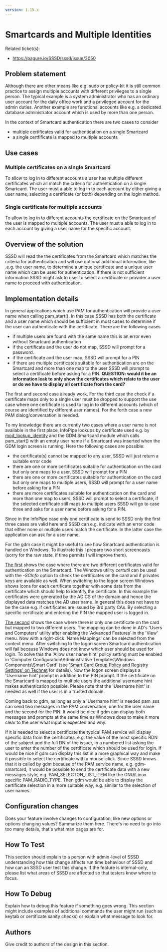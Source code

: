 ```yaml
---
version: 1.15.x
---
```


# Smartcards and Multiple Identities

Related ticket(s):

  - <https://pagure.io/SSSD/sssd/issue/3050>

## Problem statement

Although there are other means like e.g. sudo or policy-kit it is still common practice to assign multiple accounts with different privileges to a single person. The typical example is a system administrator who has an ordinary user account for the daily office work and a privileged account for the admin duties. Another example are functional accounts like e.g. a dedicated database administrator account which is used by more than one person.

In the context of Smartcard authentication there are two cases to consider

  - multiple certificates valid for authentication on a single Smartcard
  - a single certfificate is mapped to multiple accounts

## Use cases

### Multiple certificates on a single Smartcard

To allow to log in to different accounts a user has multiple different certificates which all match the criteria for authentication on a single Smartcard. The user must a able to log in to each account by either giving a user name, selecting a certificate (or both) depending on the login method.

### Single certificate for multiple accounts

To allow to log in to different accounts the certificate on the Smartcard of the user is mapped to multiple accounts. The user must a able to log in to each account by giving a user name for the specific account.

## Overview of the solution

SSSD will read the the certificates from the Smartcard which matches the criteria for authentication and will use optional additional information, like .e.g. the user name, to determine a unique certificate and a unique user name which can be used for authentication. If there is not sufficient information SSSD might ask to user to select a certificate or provider a user name to proceed with authentication.

## Implementation details

In general applications which use PAM for authentication will provide a user name when calling pam_start(). In this case SSSD has both the certificate and a user name which should be sufficient in most cases to determine if the user can authenticate with the certificate. There are the following cases

  - if multiple users are found with the same name this is an error even without Smartcard authentication
  - if the certificate and the user do not map, SSSD will prompt for a password.
  - if the certificate and the user map, SSSD will prompt for a PIN
  - if there are multiple certificates suitable for authentication are on the Smartcard and more than one map to the user SSSD will prompt to select a certificate before asking for a PIN. **QUESTION: would it be an information leak to only show the certificates which relate to the user or do we have to display all certificate from the card?**

The first and second case already work. For the third case the check if a certificate maps only to a single user must be dropped to support the use case where one certificate is used to log in to different accounts (which of course are identified by different user names). For the forth case a new PAM dialog/conversation is needed.

To my knowledge there are currently two cases where a user name is not available in the first place, InfoPipe lookups by certificate used e.g. by [mod_lookup_identity](https://www.adelton.com/apache/mod_lookup_identity/) and the GDM Smartcard module which calls pam_start() with an empty user name if a Smartcard was inserted when the GDM login screen is running. Here the following cases are possible:

  - the certificate(s) cannot be mapped to any user, SSSD will just return a suitable error code
  - there are one or more certificates suitable for authentication on the card but only one maps to a user, SSSD will prompt for a PIN
  - there are one or more certificates suitable for authentication on the card but only one maps to multiple users, SSSD will prompt for a user name before asking for a PIN
  - there are more certificates suitable for authentication on the card and more than one map to users, SSSD will prompt to select a certificate, if the selected certificate still maps to multiple users SSSD will go to case three and asks for a user name before asking for a PIN.

Since in the InfoPipe case only one certificate is send to SSSD only the first three cases are valid here and SSSD can e.g. indicate with an error code that either none or multiple users match the certificate. In the latter case the application can ask for a user name.

For the gdm case it might be useful to see how Smartcard authentication is handled on Windows. To illustrate this I prepare two short screencasts (sorry for the raw state, if time permits I will improve them).

[The first](https://sbose.fedorapeople.org/sc/AD_SC_auth_2certs.webm) shows the case where there are two different certificates valid for authentication on the Smartcard. The Windows utility *certutil* can be used with the *-SCInfo* option to check the certificates on the card and if privates keys are available as well. When switching to the logon screen Windows shows Icons for each certificate together with some data from the certificate which should help to identify the certificate. In this example the certificates were generated by the AD CS of the domain and hence the displayed data matches the AD user name. In general this does not have to be the case e.g. if certificates are issued by 3rd party CAs. By selecting a specific certificate and entering the PIN the mapped user is logged in.

[The second](https://sbose.fedorapeople.org/sc/AD_SC_auth_2users.webm) shows the case where there is only one certificate on the card but mapped to two different users. The mapping can be done in AD's 'Users and Computers' utility after enabling the 'Advanced Features' in the 'View' menu. Now with a right-click 'Name Mappings' can be selected from the context menu. After switching to the logon screen Smartcard authentication will fail because Windows does not know which user should be used for login. To solve this the 'Allow user name hint' policy setting must be enabled in 'Computer Configuration\\Administrative Templates\\Windows Components\\Smart Card' (see ['Smart Card Group Policy and Registry Settings' on Technet](https://technet.microsoft.com/en-us/library/ff404287%28v=ws.10%29.aspx) for details). Now the logon screen displays a 'Username hint' prompt in addition to the PIN prompt. If the certificate on the Smartcard is mapped to multiple users the additional username hint makes authentication possible. Please note that the 'Username hint' is needed as well if the user is in a trusted domain.

Coming back to gdm, as long as only a 'Username hint' is needed pam_sss can send two messages in the PAM conversation, one for the user name and the second for the PIN. It would be nice if gdm can display both messages and prompts at the same time as Windows does to make it more clear to the user what input is expected and why.

If it is needed to select a certificate the typical PAM service will display specific data from the certificates, e.g. the value of the most specific RDN of the subject and the full DN of the issuer, in a numbered list asking the user to enter the number of the certificate which should be used for login. If would be nice if gdm can display this list in a more graphical way and make it possible to select the certificate with a mouse-click. Since SSSD knows that it is called by gdm because of the PAM service name, e.g. gdm-smartcard, it would be possible to send the certificate data with a new messages style, e.g. PAM_SELECTON_LIST_ITEM like the GNU/Linux specific PAM_RADIO_TYPE. Then gdm would be able to display the certificate selection in a more suitable way, e.g. similar to the selection of user names.

## Configuration changes

Does your feature involve changes to configuration, like new options or options changing values? Summarize them here. There's no need to go into too many details, that's what man pages are for.

## How To Test

This section should explain to a person with admin-level of SSSD understanding how this change affects run time behaviour of SSSD and how can an SSSD user test this change. If the feature is internal-only, please list what areas of SSSD are affected so that testers know where to focus.

## How To Debug

Explain how to debug this feature if something goes wrong. This section might include examples of additional commands the user might run (such as keytab or certificate sanity checks) or explain what message to look for.

## Authors

Give credit to authors of the design in this section.
